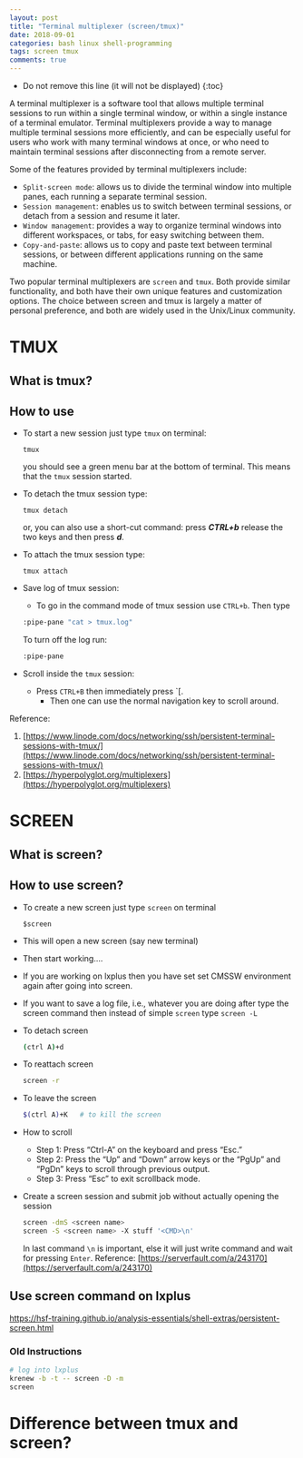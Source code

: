 ```yaml
---
layout: post
title: "Terminal multiplexer (screen/tmux)"
date: 2018-09-01
categories: bash linux shell-programming
tags: screen tmux
comments: true
---
```


- Do not remove this line (it will not be displayed)
  {:toc}

A terminal multiplexer is a software tool that allows multiple terminal sessions to run within a single terminal window, or within a single instance of a terminal emulator. Terminal multiplexers provide a way to manage multiple terminal sessions more efficiently, and can be especially useful for users who work with many terminal windows at once, or who need to maintain terminal sessions after disconnecting from a remote server.

Some of the features provided by terminal multiplexers include:

- `Split-screen mode`: allows us to divide the terminal window into multiple panes, each running a separate terminal session.
- `Session management`: enables us to switch between terminal sessions, or detach from a session and resume it later.
- `Window management`: provides a way to organize terminal windows into different workspaces, or tabs, for easy switching between them.
- `Copy-and-paste`: allows us to copy and paste text between terminal sessions, or between different applications running on the same machine.

Two popular terminal multiplexers are `screen` and `tmux`. Both provide similar functionality, and both have their own unique features and customization options. The choice between screen and tmux is largely a matter of personal preference, and both are widely used in the Unix/Linux community.

# TMUX

## What is tmux?

## How to use

- To start a new session just type `tmux` on terminal:

  ```bash=
  tmux
  ```

  you should see a green menu bar at the bottom of terminal. This means that the `tmux` session started.

- To detach the tmux session type:

  ```bash=
  tmux detach
  ```

  or, you can also use a short-cut command: press **_CTRL+b_** release the two keys and then press **_d_**.

- To attach the tmux session type:

  ```bash=
  tmux attach
  ```

- Save log of tmux session:

  - To go in the command mode of tmux session use `CTRL+b`. Then type

  ```bash
  :pipe-pane "cat > tmux.log"
  ```

  To turn off the log run:

  ```bash
  :pipe-pane
  ```

- Scroll inside the `tmux` session:
  - Press `CTRL+B` then immediately press `[.
    - Then one can use the normal navigation key to scroll around.

Reference:

1. [https://www.linode.com/docs/networking/ssh/persistent-terminal-sessions-with-tmux/](https://www.linode.com/docs/networking/ssh/persistent-terminal-sessions-with-tmux/)
2. [https://hyperpolyglot.org/multiplexers](https://hyperpolyglot.org/multiplexers)

# SCREEN

## What is screen?

## How to use screen?

- To create a new screen just type `screen` on terminal

  ```bash=
  $screen
  ```

- This will open a new screen (say new terminal)

- Then start working....

- If you are working on lxplus then you have set set CMSSW environment again after going into screen.

- If you want to save a log file, i.e., whatever you are doing after type the screen command then instead of simple `screen` type `screen -L`

- To detach screen

  ```bash
  (ctrl A)+d
  ```

- To reattach screen

  ```bash
  screen -r
  ```

- To leave the screen

  ```bash
  $(ctrl A)+K   # to kill the screen
  ```

- How to scroll

  - Step 1: Press “Ctrl-A” on the keyboard and press “Esc.”
  - Step 2: Press the “Up” and “Down” arrow keys or the “PgUp” and “PgDn” keys to scroll through previous output.
  - Step 3: Press “Esc” to exit scrollback mode.

- Create a screen session and submit job without actually opening the session

  ```bash
  screen -dmS <screen name>
  screen -S <screen name> -X stuff '<CMD>\n'
  ```

  In last command `\n` is important, else it will just write command and wait for pressing `Enter`.
  Reference: [https://serverfault.com/a/243170](https://serverfault.com/a/243170)

## Use screen command on lxplus

https://hsf-training.github.io/analysis-essentials/shell-extras/persistent-screen.html

### Old Instructions

```bash
# log into lxplus
krenew -b -t -- screen -D -m
screen
```

# Difference between tmux and screen?
